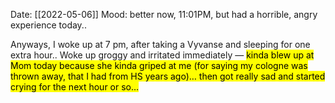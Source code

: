 Date: [[2022-05-06]] 
Mood: better now, 11:01PM, but had a horrible, angry experience today..

Anyways, I woke up at 7 pm, after taking a Vyvanse and sleeping for one extra hour.. Woke up groggy and irritated immediately — <mark>kinda blew up at Mom today because she kinda griped at me (for saying my cologne was thrown away, that I had from HS years ago)… then got really sad and started crying for the next hour or so… </mark>
